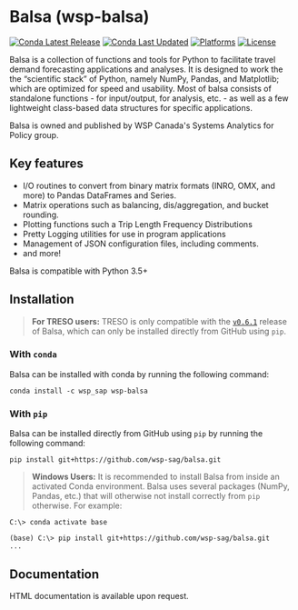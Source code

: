 # Balsa (wsp-balsa)

[![Conda Latest Release](https://anaconda.org/wsp_sap/wsp-balsa/badges/version.svg)](https://anaconda.org/wsp_sap/wsp-balsa)
[![Conda Last Updated](https://anaconda.org/wsp_sap/wsp-balsa/badges/latest_release_date.svg)](https://anaconda.org/wsp_sap/wsp-balsa)
[![Platforms](https://anaconda.org/wsp_sap/wsp-balsa/badges/platforms.svg)](https://anaconda.org/wsp_sap/wsp-balsa)
[![License](https://anaconda.org/wsp_sap/wsp-balsa/badges/license.svg)](https://github.com/wsp-sag/balsa/blob/master/LICENSE)

Balsa is a collection of functions and tools for Python to facilitate travel demand forecasting applications and analyses. It is designed to work the the “scientific stack” of Python, namely NumPy, Pandas, and Matplotlib; which are optimized for speed and usability. Most of balsa consists of standalone functions - for input/output, for analysis, etc. - as well as a few lightweight class-based data structures for specific applications.

Balsa is owned and published by WSP Canada's Systems Analytics for Policy group.

## Key features

- I/O routines to convert from binary matrix formats (INRO, OMX, and more) to Pandas DataFrames and Series.
- Matrix operations such as balancing, dis/aggregation, and bucket rounding.
- Plotting functions such a Trip Length Frequency Distributions
- Pretty Logging utilities for use in program applications
- Management of JSON configuration files, including comments.
- and more!

Balsa is compatible with Python 3.5+

## Installation

> **For TRESO users:** TRESO is only compatible with the [`v0.6.1`](https://github.com/wsp-sag/balsa/releases/tag/v0.6.1) release of Balsa, which can only be installed directly from GitHub using `pip`.

### With `conda`

Balsa can be installed with conda by running the following command:

```batch
conda install -c wsp_sap wsp-balsa
```

### With `pip`

Balsa can be installed directly from GitHub using `pip` by running the following command:

```batch
pip install git+https://github.com/wsp-sag/balsa.git
```

> **Windows Users:** It is recommended to install Balsa from inside an activated Conda environment. Balsa uses several packages (NumPy, Pandas, etc.) that will otherwise not install correctly from `pip` otherwise. For example:

```batch
C:\> conda activate base

(base) C:\> pip install git+https://github.com/wsp-sag/balsa.git
...
```

## Documentation

HTML documentation is available upon request.
